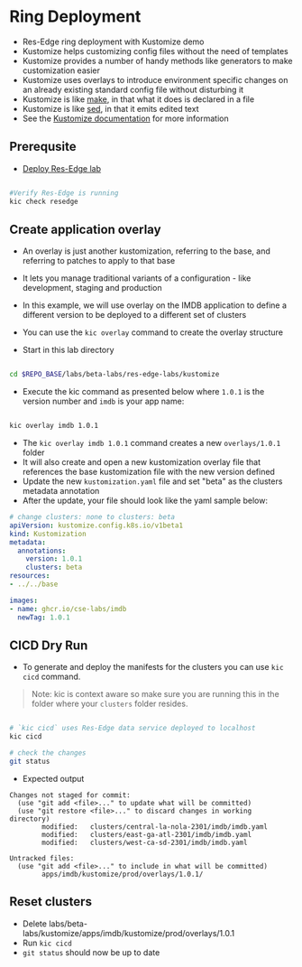 # Ring Deployment

- Res-Edge ring deployment with Kustomize demo
- Kustomize helps customizing config files without the need of templates
- Kustomize provides a number of handy methods like generators to make customization easier
- Kustomize uses overlays to introduce environment specific changes on an already existing standard config file without disturbing it
- Kustomize is like [make](https://www.gnu.org/software/make/), in that what it does is declared in a file
- Kustomize is like [sed](https://www.gnu.org/software/sed/), in that it emits edited text
- See the [Kustomize documentation](https://kubectl.docs.kubernetes.io/guides/introduction/kustomize/) for more information

## Prerequsite

- [Deploy Res-Edge lab](../deploy-res-edge/README.md#deploy-data-service)

```bash

#Verify Res-Edge is running
kic check resedge

```

## Create application overlay

- An overlay is just another kustomization, referring to the base, and referring to patches to apply to that base
- It lets you manage traditional variants of a configuration - like development, staging and production
- In this example, we will use overlay on the IMDB application to define a different version to be deployed to a different set of clusters
- You can use the  `kic overlay` command to create the overlay structure

- Start in this lab directory

```bash

cd $REPO_BASE/labs/beta-labs/res-edge-labs/kustomize

```

- Execute the kic command as presented below where `1.0.1` is the version number and `imdb` is your app name:

```bash

kic overlay imdb 1.0.1

```

- The `kic overlay imdb 1.0.1` command creates a new `overlays/1.0.1` folder
- It will also create and open a new kustomization overlay file that references the base kustomization file with the new version defined
- Update the new `kustomization.yaml` file and set "beta" as the clusters metadata annotation
- After the update, your file should look like the yaml sample below:

```yaml
# change clusters: none to clusters: beta
apiVersion: kustomize.config.k8s.io/v1beta1
kind: Kustomization
metadata:
  annotations:
    version: 1.0.1
    clusters: beta
resources:
- ../../base

images:
- name: ghcr.io/cse-labs/imdb
  newTag: 1.0.1
```

## CICD Dry Run

- To generate and deploy the manifests for the clusters you can use `kic cicd` command.

> Note: kic is context aware so make sure you are running this in the folder where your `clusters` folder resides.

```bash

# `kic cicd` uses Res-Edge data service deployed to localhost
kic cicd

# check the changes
git status

```

- Expected output

```text
Changes not staged for commit:
  (use "git add <file>..." to update what will be committed)
  (use "git restore <file>..." to discard changes in working directory)
        modified:   clusters/central-la-nola-2301/imdb/imdb.yaml
        modified:   clusters/east-ga-atl-2301/imdb/imdb.yaml
        modified:   clusters/west-ca-sd-2301/imdb/imdb.yaml

Untracked files:
  (use "git add <file>..." to include in what will be committed)
        apps/imdb/kustomize/prod/overlays/1.0.1/
```

## Reset clusters

- Delete labs/beta-labs/kustomize/apps/imdb/kustomize/prod/overlays/1.0.1
- Run `kic cicd`
- `git status` should now be up to date
